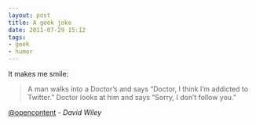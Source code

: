 ```yaml
---
layout: post
title: A geek joke
date: 2011-07-29 15:12
tags:
- geek
- humor
---
```

It makes me smile:

> A man walks into a Doctor’s and says “Doctor, I think I’m addicted to Twitter.” Doctor looks at him and says “Sorry, I don’t follow you.”

<p><a href="http://twitter.com/opencontent">@opencontent</a> - <em>David Wiley</em></p>
